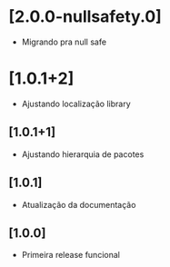 # [2.0.0-nullsafety.0]

- Migrando pra null safe

# [1.0.1+2]

- Ajustando localização library 

## [1.0.1+1]

- Ajustando hierarquia de pacotes 

## [1.0.1]

- Atualização da documentação 

## [1.0.0]

- Primeira release funcional 
